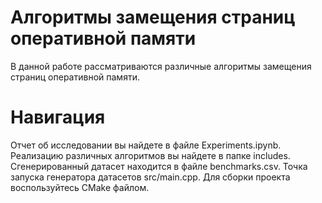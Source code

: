 # Алгоритмы замещения страниц оперативной памяти

В данной работе рассматриваются различные алгоритмы замещения страниц оперативной памяти.

# Навигация
Отчет об исследовании вы найдете в файле Experiments.ipynb.
Реализацию различных алгоритмов вы найдете в папке includes.
Сгенерированный датасет находится в файле benchmarks.csv.
Точка запуска генератора датасетов src/main.cpp.
Для сборки проекта воспользуйтесь CMake файлом.

